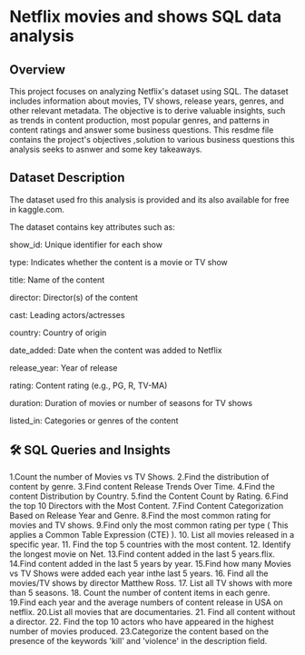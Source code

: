 # Netflix movies and shows SQL data analysis 
## Overview
This project focuses on analyzing Netflix's dataset using SQL. The dataset includes information about movies, TV shows, release years, genres, and other relevant metadata. The objective is to derive valuable insights, such as trends in content production, most popular genres, and patterns in content ratings and answer some business questions. This resdme file contains the project's objectives ,solution to various business questions this analysis seeks to asnwer and some key takeaways.

## Dataset Description
The dataset used fro this analysis is provided and its also available for free in kaggle.com.

The dataset contains key attributes such as:

show_id: Unique identifier for each show

type: Indicates whether the content is a movie or TV show

title: Name of the content

director: Director(s) of the content

cast: Leading actors/actresses

country: Country of origin

date_added: Date when the content was added to Netflix

release_year: Year of release

rating: Content rating (e.g., PG, R, TV-MA)

duration: Duration of movies or number of seasons for TV shows

listed_in: Categories or genres of the content

## 🛠️ SQL Queries and Insights

1.Count the number of Movies vs TV Shows.
2.Find the distribution of content by genre.
3.Find content Release Trends Over Time.
4.Find the content Distribution by Country.
5.find the Content Count by Rating.
6.Find the top 10 Directors with the Most Content.
7.Find Content Categorization Based on Release Year and Genre.
8.Find the most common rating for movies and TV shows.
9.Find only the most common rating per type ( This applies a Common Table Expression (CTE) ).
10. List all movies released in a specific year.
11. Find the top 5 countries with the most content.
12. Identify the longest movie on Net.
13.Find content added in the last 5 years.flix.
14.Find content added in the last 5 years by year. 
15.Find how many Movies vs TV Shows were added each year inthe last 5 years.
16. Find all the movies/TV shows by director Matthew Ross.
17. List all TV shows with more than 5 seasons.
18. Count the number of content items in each genre.
19.Find each year and the average numbers of content release in USA on netflix. 
20.List all movies that are documentaries.
21. Find all content without a director.
22. Find the top 10 actors who have appeared in the highest number of movies produced.
23.Categorize the content based on the presence of the keywords 'kill' and 'violence' in  the description field.
